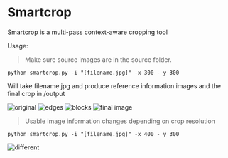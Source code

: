 # Smartcrop
Smartcrop is a multi-pass context-aware cropping tool

Usage:
> Make sure source images are in the source folder.
```
python smartcrop.py -i "[filename.jpg]" -x 300 - y 300
```

Will take filename.jpg and produce reference information images and the final crop in /output

![original](https://raw.githubusercontent.com/nkozyra/smartcrop/master/source/debate.jpg)
![edges](https://raw.githubusercontent.com/nkozyra/smartcrop/master/doc/edges.jpg)
![blocks](https://raw.githubusercontent.com/nkozyra/smartcrop/master/doc/blocks.png)
![final image](https://raw.githubusercontent.com/nkozyra/smartcrop/master/doc/cropped_debate.jpg)

> Usable image information changes depending on crop resolution
```
python smartcrop.py -i "[filename.jpg]" -x 400 - y 300
```

![different](https://raw.githubusercontent.com/nkozyra/smartcrop/master/doc/cropped_debate2.jpg)
